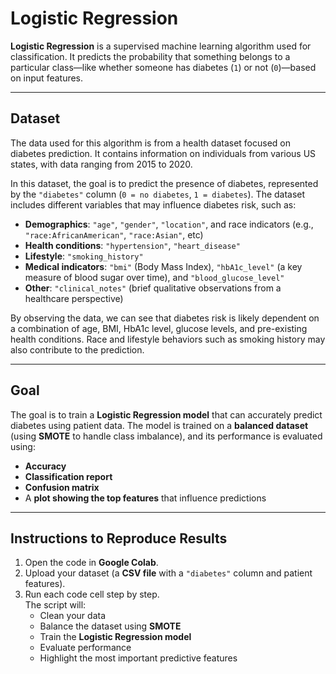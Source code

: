 # Logistic Regression

**Logistic Regression** is a supervised machine learning algorithm used for classification. It predicts the probability that something belongs to a particular class—like whether someone has diabetes (`1`) or not (`0`)—based on input features.

---

## Dataset

The data used for this algorithm is from a health dataset focused on diabetes prediction. It contains information on individuals from various US states, with data ranging from 2015 to 2020.

In this dataset, the goal is to predict the presence of diabetes, represented by the `"diabetes"` column (`0 = no diabetes`, `1 = diabetes`). The dataset includes different variables that may influence diabetes risk, such as:

- **Demographics**: `"age"`, `"gender"`, `"location"`, and race indicators (e.g., `"race:AfricanAmerican"`, `"race:Asian"`, etc)
- **Health conditions**: `"hypertension"`, `"heart_disease"`
- **Lifestyle**: `"smoking_history"`
- **Medical indicators**: `"bmi"` (Body Mass Index), `"hbA1c_level"` (a key measure of blood sugar over time), and `"blood_glucose_level"`
- **Other**: `"clinical_notes"` (brief qualitative observations from a healthcare perspective)

By observing the data, we can see that diabetes risk is likely dependent on a combination of age, BMI, HbA1c level, glucose levels, and pre-existing health conditions. Race and lifestyle behaviors such as smoking history may also contribute to the prediction.

---

## Goal

The goal is to train a **Logistic Regression model** that can accurately predict diabetes using patient data. The model is trained on a **balanced dataset** (using **SMOTE** to handle class imbalance), and its performance is evaluated using:

- **Accuracy**
- **Classification report**
- **Confusion matrix**
- A **plot showing the top features** that influence predictions

---

## Instructions to Reproduce Results

1. Open the code in **Google Colab**.
2. Upload your dataset (a **CSV file** with a `"diabetes"` column and patient features).
3. Run each code cell step by step.  
   The script will:
   - Clean your data  
   - Balance the dataset using **SMOTE**  
   - Train the **Logistic Regression model**  
   - Evaluate performance  
   - Highlight the most important predictive features